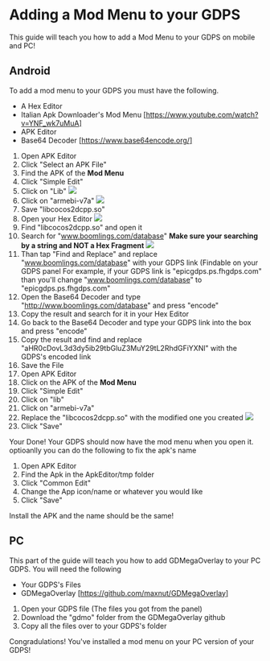 # Adding a Mod Menu to your GDPS
This guide will teach you how to add a Mod Menu to your GDPS on mobile and PC!

## Android 
To add a mod menu to your GDPS you must have the following. 
- A Hex Editor
- Italian Apk Downloader's Mod Menu [https://www.youtube.com/watch?v=YNF_wk7uMuA]
- APK Editor
- Base64 Decoder [https://www.base64encode.org/]

1. Open APK Editor
2. Click "Select an APK File"
3. Find the APK of the **Mod Menu**
4. Click "Simple Edit"
5. Click on "Lib"
![](../.gitbook/assets/Screenshot_20230923-121906-751.png)
6. Click on "armebi-v7a"
![](../.gitbook/assets/Screenshot_20230923-121920-007.png)
8. Save "libcocos2dcpp.so"
9. Open your Hex Editor
![](../.gitbook/assets/Screenshot_20230923-121944-133.png)
10. Find "libcocos2dcpp.so" and open it
11. Search for "www.boomlings.com/database" **Make sure your searching by a string and NOT a Hex Fragment**
![](../.gitbook/assets/Screenshot_20230923-122017-727.png)
12. Than tap "Find and Replace" and replace "www.boomlings.com/database" with your GDPS link (Findable on your GDPS panel
    For example, if your GDPS link is "epicgdps.ps.fhgdps.com" than you'll change "www.boomlings.com/database" to "epicgdps.ps.fhgdps.com"
13. Open the Base64 Decoder and type "http://www.boomlings.com/database" and press "encode"
14. Copy the result and search for it in your Hex Editor
15. Go back to the Base64 Decoder and type your GDPS link into the box and press "encode"
16. Copy the result and find and replace "aHR0cDovL3d3dy5ib29tbGluZ3MuY29tL2RhdGFiYXNl" with the GDPS's encoded link
17. Save the File
18. Open APK Editor
19. Click on the APK of the **Mod Menu**
20. Click "Simple Edit"
21. Click on "lib"
22. Click on "armebi-v7a"
23. Replace the "libcocos2dcpp.so" with the modified one you created
![](../.gitbook/assets/Screenshot_20230923-122109-054.png)
24. Click "Save"

Your Done! Your GDPS should now have the mod menu when you open it. optioanlly you can do the following to fix the apk's name

1. Open APK Editor
2. Find the Apk in the ApkEditor/tmp folder
3. Click "Common Edit"
4. Change the App icon/name or whatever you would like
5. Click "Save"

Install the APK and the name should be the same!

## PC
This part of the guide will teach you how to add GDMegaOverlay to your PC GDPS. You will need the following
- Your GDPS's Files
- GDMegaOverlay [https://github.com/maxnut/GDMegaOverlay]

1. Open your GDPS file (The files you got from the panel)
2. Download the "gdmo" folder from the GDMegaOverlay github
3. Copy all the files over to your GDPS's folder

Congradulations! You've installed a mod menu on your PC version of your GDPS!
